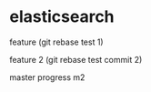 # elasticsearch


feature (git rebase test 1)

feature 2 (git rebase test commit 2)

master progress m2

